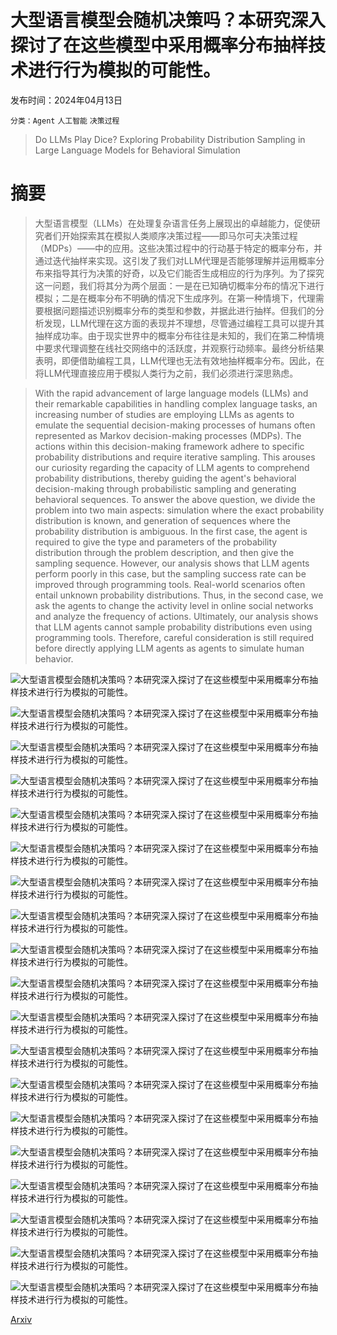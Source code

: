 # 大型语言模型会随机决策吗？本研究深入探讨了在这些模型中采用概率分布抽样技术进行行为模拟的可能性。

发布时间：2024年04月13日

`分类：Agent` `人工智能` `决策过程`

> Do LLMs Play Dice? Exploring Probability Distribution Sampling in Large Language Models for Behavioral Simulation

# 摘要

> 大型语言模型（LLMs）在处理复杂语言任务上展现出的卓越能力，促使研究者们开始探索其在模拟人类顺序决策过程——即马尔可夫决策过程（MDPs）——中的应用。这些决策过程中的行动基于特定的概率分布，并通过迭代抽样来实现。这引发了我们对LLM代理是否能够理解并运用概率分布来指导其行为决策的好奇，以及它们能否生成相应的行为序列。为了探究这一问题，我们将其分为两个层面：一是在已知确切概率分布的情况下进行模拟；二是在概率分布不明确的情况下生成序列。在第一种情境下，代理需要根据问题描述识别概率分布的类型和参数，并据此进行抽样。但我们的分析发现，LLM代理在这方面的表现并不理想，尽管通过编程工具可以提升其抽样成功率。由于现实世界中的概率分布往往是未知的，我们在第二种情境中要求代理调整在线社交网络中的活跃度，并观察行动频率。最终分析结果表明，即便借助编程工具，LLM代理也无法有效地抽样概率分布。因此，在将LLM代理直接应用于模拟人类行为之前，我们必须进行深思熟虑。

> With the rapid advancement of large language models (LLMs) and their remarkable capabilities in handling complex language tasks, an increasing number of studies are employing LLMs as agents to emulate the sequential decision-making processes of humans often represented as Markov decision-making processes (MDPs). The actions within this decision-making framework adhere to specific probability distributions and require iterative sampling. This arouses our curiosity regarding the capacity of LLM agents to comprehend probability distributions, thereby guiding the agent's behavioral decision-making through probabilistic sampling and generating behavioral sequences. To answer the above question, we divide the problem into two main aspects: simulation where the exact probability distribution is known, and generation of sequences where the probability distribution is ambiguous. In the first case, the agent is required to give the type and parameters of the probability distribution through the problem description, and then give the sampling sequence. However, our analysis shows that LLM agents perform poorly in this case, but the sampling success rate can be improved through programming tools. Real-world scenarios often entail unknown probability distributions. Thus, in the second case, we ask the agents to change the activity level in online social networks and analyze the frequency of actions. Ultimately, our analysis shows that LLM agents cannot sample probability distributions even using programming tools. Therefore, careful consideration is still required before directly applying LLM agents as agents to simulate human behavior.

![大型语言模型会随机决策吗？本研究深入探讨了在这些模型中采用概率分布抽样技术进行行为模拟的可能性。](../../../paper_images/2404.09043/x1.png)

![大型语言模型会随机决策吗？本研究深入探讨了在这些模型中采用概率分布抽样技术进行行为模拟的可能性。](../../../paper_images/2404.09043/x2.png)

![大型语言模型会随机决策吗？本研究深入探讨了在这些模型中采用概率分布抽样技术进行行为模拟的可能性。](../../../paper_images/2404.09043/x3.png)

![大型语言模型会随机决策吗？本研究深入探讨了在这些模型中采用概率分布抽样技术进行行为模拟的可能性。](../../../paper_images/2404.09043/x4.png)

![大型语言模型会随机决策吗？本研究深入探讨了在这些模型中采用概率分布抽样技术进行行为模拟的可能性。](../../../paper_images/2404.09043/x5.png)

![大型语言模型会随机决策吗？本研究深入探讨了在这些模型中采用概率分布抽样技术进行行为模拟的可能性。](../../../paper_images/2404.09043/x6.png)

![大型语言模型会随机决策吗？本研究深入探讨了在这些模型中采用概率分布抽样技术进行行为模拟的可能性。](../../../paper_images/2404.09043/x7.png)

![大型语言模型会随机决策吗？本研究深入探讨了在这些模型中采用概率分布抽样技术进行行为模拟的可能性。](../../../paper_images/2404.09043/x8.png)

![大型语言模型会随机决策吗？本研究深入探讨了在这些模型中采用概率分布抽样技术进行行为模拟的可能性。](../../../paper_images/2404.09043/x9.png)

![大型语言模型会随机决策吗？本研究深入探讨了在这些模型中采用概率分布抽样技术进行行为模拟的可能性。](../../../paper_images/2404.09043/x10.png)

![大型语言模型会随机决策吗？本研究深入探讨了在这些模型中采用概率分布抽样技术进行行为模拟的可能性。](../../../paper_images/2404.09043/x11.png)

![大型语言模型会随机决策吗？本研究深入探讨了在这些模型中采用概率分布抽样技术进行行为模拟的可能性。](../../../paper_images/2404.09043/x12.png)

![大型语言模型会随机决策吗？本研究深入探讨了在这些模型中采用概率分布抽样技术进行行为模拟的可能性。](../../../paper_images/2404.09043/x13.png)

![大型语言模型会随机决策吗？本研究深入探讨了在这些模型中采用概率分布抽样技术进行行为模拟的可能性。](../../../paper_images/2404.09043/x14.png)

![大型语言模型会随机决策吗？本研究深入探讨了在这些模型中采用概率分布抽样技术进行行为模拟的可能性。](../../../paper_images/2404.09043/x15.png)

![大型语言模型会随机决策吗？本研究深入探讨了在这些模型中采用概率分布抽样技术进行行为模拟的可能性。](../../../paper_images/2404.09043/x16.png)

![大型语言模型会随机决策吗？本研究深入探讨了在这些模型中采用概率分布抽样技术进行行为模拟的可能性。](../../../paper_images/2404.09043/x17.png)

![大型语言模型会随机决策吗？本研究深入探讨了在这些模型中采用概率分布抽样技术进行行为模拟的可能性。](../../../paper_images/2404.09043/x18.png)

![大型语言模型会随机决策吗？本研究深入探讨了在这些模型中采用概率分布抽样技术进行行为模拟的可能性。](../../../paper_images/2404.09043/x19.png)

[Arxiv](https://arxiv.org/abs/2404.09043)